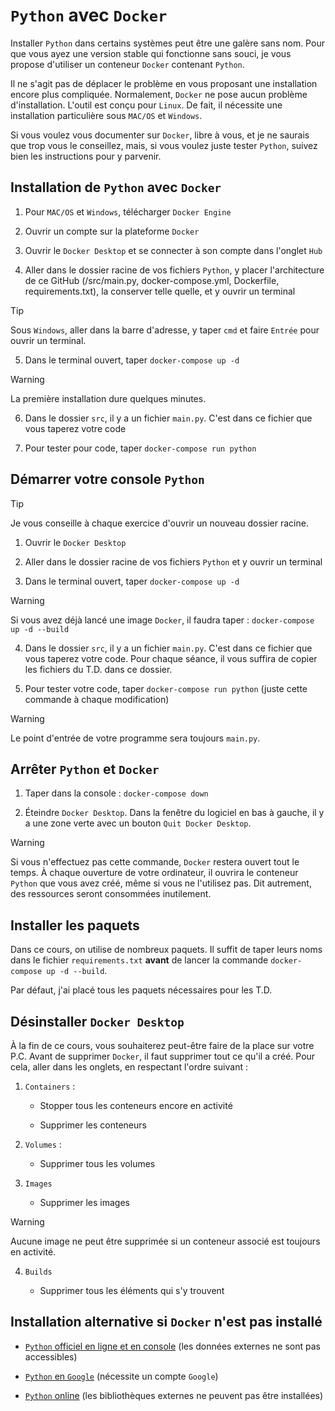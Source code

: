 # `Python` avec `Docker`

Installer `Python` dans certains systèmes peut être une galère sans nom. Pour que vous ayez une version stable qui fonctionne sans souci, je vous propose d'utiliser un conteneur `Docker` contenant `Python`.

Il ne s'agit pas de déplacer le problème en vous proposant une installation encore plus compliquée. Normalement, `Docker` ne pose aucun problème d'installation. L'outil est conçu pour `Linux`. De fait, il nécessite une installation particulière sous `MAC/OS` et `Windows`.

Si vous voulez vous documenter sur `Docker`, libre à vous, et je ne saurais que trop vous le conseillez, mais, si vous voulez juste tester `Python`, suivez bien les instructions pour y parvenir.

## Installation de `Python` avec `Docker`

1. Pour `MAC/OS` et `Windows`, télécharger `Docker Engine`

2. Ouvrir un compte sur la plateforme `Docker`

3. Ouvrir le `Docker Desktop` et se connecter à son compte dans l'onglet `Hub`

4. Aller dans le dossier racine de vos fichiers `Python`, y placer l'architecture de ce GitHub (/src/main.py, docker-compose.yml, Dockerfile, requirements.txt), la conserver telle quelle, et y ouvrir un terminal

>[!TIP]
> Sous `Windows`, aller dans la barre d'adresse, y taper `cmd` et faire `Entrée` pour ouvrir un terminal.

5. Dans le terminal ouvert, taper `docker-compose up -d`

>[!WARNING]
> La première installation dure quelques minutes.

6. Dans le dossier `src`, il y a un fichier `main.py`. C'est dans ce fichier que vous taperez votre code

7. Pour tester pour code, taper `docker-compose run python`

## Démarrer votre console `Python`

>[!TIP]
> Je vous conseille à chaque exercice d'ouvrir un nouveau dossier racine.

1. Ouvrir le `Docker Desktop`

2. Aller dans le dossier racine de vos fichiers `Python` et y ouvrir un terminal

3. Dans le terminal ouvert, taper `docker-compose up -d`

>[!WARNING]
> Si vous avez déjà lancé une image `Docker`, il faudra taper : `docker-compose up -d --build`

4. Dans le dossier `src`, il y a un fichier `main.py`. C'est dans ce fichier que vous taperez votre code. Pour chaque séance, il vous suffira de copier les fichiers du T.D. dans ce dossier.

5. Pour tester votre code, taper `docker-compose run python` (juste cette commande à chaque modification)

>[!WARNING]
> Le point d'entrée de votre programme sera toujours `main.py`.

## Arrêter `Python` et `Docker`

1. Taper dans la console : `docker-compose down`

2. Éteindre `Docker Desktop`. Dans la fenêtre du logiciel en bas à gauche, il y a une zone verte avec un bouton `Quit Docker Desktop`.

>[!WARNING]
> Si vous n'effectuez pas cette commande, `Docker` restera ouvert tout le temps. À chaque ouverture de votre ordinateur, il ouvrira le conteneur `Python` que vous avez créé, même si vous ne l'utilisez pas. Dit autrement, des ressources seront consommées inutilement.

## Installer les paquets

Dans ce cours, on utilise de nombreux paquets. Il suffit de taper leurs noms dans le fichier `requirements.txt` **avant** de lancer la commande `docker-compose up -d --build`.

Par défaut, j'ai placé tous les paquets nécessaires pour les T.D.

## Désinstaller `Docker Desktop`

À la fin de ce cours, vous souhaiterez peut-être faire de la place sur votre P.C. Avant de supprimer `Docker`, il faut supprimer tout ce qu'il a créé. Pour cela, aller dans les onglets, en respectant l'ordre suivant :

1. `Containers` :

	- Stopper tous les conteneurs encore en activité
	
	- Supprimer les conteneurs
	
2. `Volumes` :

	- Supprimer tous les volumes

3. `Images`

	- Supprimer les images

>[!WARNING]
> Aucune image ne peut être supprimée si un conteneur associé est toujours en activité.

4. `Builds`

	- Supprimer tous les éléments qui s'y trouvent

## Installation alternative si `Docker` n'est pas installé

- [`Python` officiel en ligne et en console](https://www.python.org/shell/) (les données externes ne sont pas accessibles)

- [`Python` en `Google`](https://colab.research.google.com/) (nécessite un compte `Google`)

- [`Python` online](https://www.online-python.com/) (les bibliothèques externes ne peuvent pas être installées)
